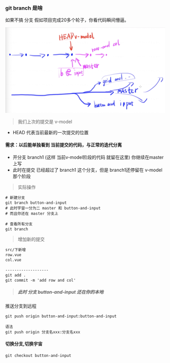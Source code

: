 ### git branch 是啥

如果不搞 分支 假如项目完成20多个轮子，你看代码瞬间懵逼。

![](https://raw.githubusercontent.com/slTrust/note/master/gulu/g07_01.png)

> 我们上次的提交是 v-model

- HEAD 代表当前最新的一次提交的位置

#### 需求：以后能单独看到 当前提交的代码，与正常的迭代分离

- 开分支 branch1 (这样 当前v-model阶段的代码 就留在这里) 你继续在master上写
- 此时在提交 已经超过了 branch1 这个分支，但是 branch1还停留在 v-model那个阶段

> 实际操作

```
# 新建分支
git branch button-and-input
# 此时宇宙一分为二 master 和 button-and-input
# 而且你还在 master 分支上

# 查看所有分支
git branch
``` 

> 增加新的提交

```
src/下新增
row.vue
col.vue

-------------------
git add .
git commit -m 'add row and col'
```

> ##### 此时 分支 button-and-input 还在你的本地

推送分支到远程

```
git push origin button-and-input:button-and-input

语法
git push origin 分支名xxx:分支名xxx
``` 


#### 切换分支,切换宇宙

```
git checkout button-and-input
```


